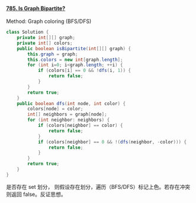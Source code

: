 #### [785. Is Graph Bipartite?](https://leetcode-cn.com/problems/is-graph-bipartite/)

Method: Graph coloring (BFS/DFS)

```java
class Solution {
    private int[][] graph;
    private int[] colors;
    public boolean isBipartite(int[][] graph) {
        this.graph = graph;
        this.colors = new int[graph.length];
        for (int i=0; i<graph.length; ++i) {
            if (colors[i] == 0 && !dfs(i, 1)) {
                return false;
            }
        }
        return true;
    }
    public boolean dfs(int node, int color) {
        colors[node] = color;
        int[] neighbors = graph[node];
        for (int neighbor: neighbors) {
            if (colors[neighbor] == color) {
                return false;
            }
            if (colors[neighbor] == 0 && !(dfs(neighbor, -color))) {
                return false;
            }
        }
        return true;
    }
}
```



是否存在 set 划分， 则假设存在划分，遍历（BFS/DFS）标记上色。若存在冲突则返回 false。反证思想。

